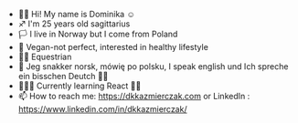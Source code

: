 - 👋🏼 Hi! My name is Dominika ☺
- ♐ I'm 25 years old sagittarius
- 🏳 I live in Norway but I come from Poland
- 🥑 Vegan-not perfect, interested in healthy lifestyle
- 🏇🏼 Equestrian
- 🌷 Jeg snakker norsk, mówię po polsku, I speak english und Ich spreche ein bisschen Deutch ✌🏼
- 👩🏼‍💻 Currently learning React 💪🏼
- 📫 How to reach me: https://dkkazmierczak.com or LinkedIn : https://www.linkedin.com/in/dkkazmierczak/
